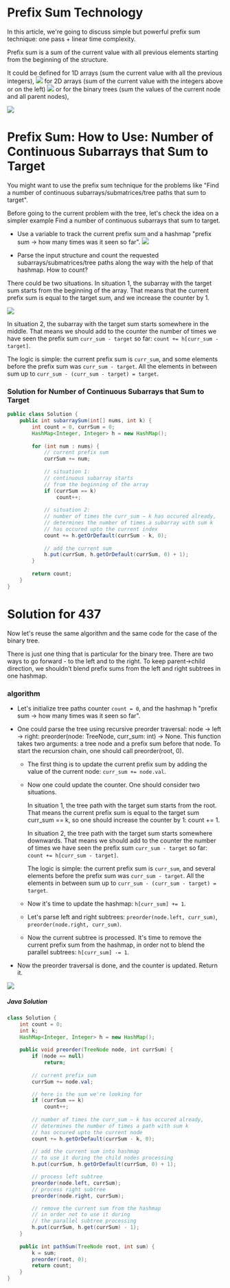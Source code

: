 # Prefix Sum Technology

In this article, we're going to discuss simple but powerful prefix sum technique: one pass + linear time complexity.

Prefix sum is a sum of the current value with all previous elements starting from the beginning of the structure.

It could be defined for 1D arrays (sum the current value with all the previous integers),
![](prefix_qd.png)
for 2D arrays (sum of the current value with the integers above or on the left)
![](2d_prefix.png)
or for the binary trees (sum the values of the current node
and all parent nodes),

![](tree2.png)

# Prefix Sum: How to Use: Number of Continuous Subarrays that Sum to Target

You might want to use the prefix sum technique for the problems like "Find a number of continuous subarrays/submatrices/tree paths that sum to target".

Before going to the current problem with the tree, let's check the idea on a simpler example Find a number of continuous subarrays that sum to target.

* Use a variable to track the current prefix sum and a hashmap "prefix sum -> how many times was it seen so far".
![](array1.png)

* Parse the input structure and count the requested subarrays/submatrices/tree paths along the way with the help of that hashmap. How to count?

There could be two situations. In situation 1, the subarray with the target sum starts from the beginning of the array. That means that the current prefix sum is equal to the target sum, and we increase the counter by 1.


![](situation11.png)

In situation 2, the subarray with the target sum starts somewhere in the middle. That means we should add to the counter the number of times we have seen the prefix sum `curr_sum - target` so far: `count += h[curr_sum - target]`.

The logic is simple: the current prefix sum is `curr_sum`, and some elements before the prefix sum was `curr_sum - target`. All the elements in between sum up to `curr_sum - (curr_sum - target) = target`.

### Solution for Number of Continuous Subarrays that Sum to Target

```Java
public class Solution {
    public int subarraySum(int[] nums, int k) {
        int count = 0, currSum = 0;
        HashMap<Integer, Integer> h = new HashMap();
        
        for (int num : nums) {
            // current prefix sum
            currSum += num;
            
            // situation 1:  
            // continuous subarray starts 
            // from the beginning of the array
            if (currSum == k)
                count++;
            
            // situation 2:
            // number of times the curr_sum − k has occured already, 
            // determines the number of times a subarray with sum k 
            // has occured upto the current index
            count += h.getOrDefault(currSum - k, 0);
            
            // add the current sum
            h.put(currSum, h.getOrDefault(currSum, 0) + 1);    
        }
                
        return count;
    }
}
```

# Solution for 437

Now let's reuse the same algorithm and the same code for the case of the binary tree.

There is just one thing that is particular for the binary tree. There are two ways to go forward - to the left and to the right. To keep parent->child direction, we shouldn't blend prefix sums from the left and right subtrees in one hashmap.

### algorithm

* Let's initialize tree paths counter `count = 0`, and the hashmap h "prefix sum -> how many times was it seen so far".

* One could parse the tree using recursive preorder traversal: node -> left -> right: preorder(node: TreeNode, curr_sum: int) -> None. This function takes two arguments: a tree node and a prefix sum before that node. To start the recursion chain, one should call preorder(root, 0).

    * The first thing is to update the current prefix sum by adding the value of the current node: `curr_sum += node.val`.

    * Now one could update the counter. One should consider two situations.
     
      In situation 1, the tree path with the target sum starts from the root. That means the current prefix sum is equal to the target sum curr_sum == k, so one should increase the counter by 1: count += 1.
      
      In situation 2, the tree path with the target sum starts somewhere downwards. That means we should add to the counter the number of times we have seen the prefix sum `curr_sum - target` so far: `count += h[curr_sum - target]`.
      
      The logic is simple: the current prefix sum is `curr_sum`, and several elements before the prefix sum was `curr_sum - target`. All the elements in between sum up to `curr_sum - (curr_sum - target) = target`.

    * Now it's time to update the hashmap: `h[curr_sum] += 1`.

    * Let's parse left and right subtrees: `preorder(node.left, curr_sum)`, `preorder(node.right, curr_sum)`.

    * Now the current subtree is processed. It's time to remove the current prefix sum from the hashmap, in order not to blend the parallel   subtrees: `h[curr_sum] -= 1`.

* Now the preorder traversal is done, and the counter is updated. Return it.

![](one_vs_two.png)

##### Java Solution
```Java
class Solution {
    int count = 0;
    int k;
    HashMap<Integer, Integer> h = new HashMap();
    
    public void preorder(TreeNode node, int currSum) {
        if (node == null)
            return;
        
        // current prefix sum
        currSum += node.val;

        // here is the sum we're looking for
        if (currSum == k)
            count++;
        
        // number of times the curr_sum − k has occured already, 
        // determines the number of times a path with sum k 
        // has occured upto the current node
        count += h.getOrDefault(currSum - k, 0);
        
        // add the current sum into hashmap
        // to use it during the child nodes processing
        h.put(currSum, h.getOrDefault(currSum, 0) + 1);

        // process left subtree
        preorder(node.left, currSum);
        // process right subtree
        preorder(node.right, currSum);

        // remove the current sum from the hashmap
        // in order not to use it during 
        // the parallel subtree processing
        h.put(currSum, h.get(currSum) - 1);
    }    
            
    public int pathSum(TreeNode root, int sum) {
        k = sum;
        preorder(root, 0);
        return count;
    }
}
```